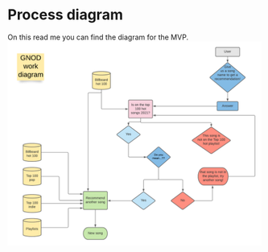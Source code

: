 # Process diagram

On this read me you can find the diagram for the MVP. 
![](https://github.com/vonate5/class_LABS/blob/main/Semana%207/30112021/MVP%20LAB/diagram.png)
